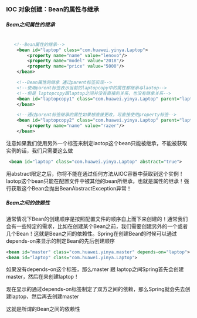 ### IOC 对象创建：Bean的属性与继承

##### Bean之间属性的继承

```xml
 
   <!--Bean属性的继承-->
    <bean id="laptop" class="com.huawei.yinya.Laptop">
        <property name="name" value="lenovo"/>
        <property name="model" value="2018"/>
        <property name="price" value="5000"/>
    </bean>

	<!--Bean属性的继承 通过parent标签实现-->
    <!--使用parent标签表示当前的laptopcopy中的属性都继承与laotop-->
    <!--但是 laptopcopy跟laptop之间并没有直接的关系，也没有继承关系-->
    <bean id="laptopcopy1" class="com.huawei.yinya.Laptop" parent="laptop">
    </bean>

    <!--通过parent标签继承的属性如果想直接更改，可直接使用property标签-->
    <bean id="laptopcopy2" class="com.huawei.yinya.Laptop" parent="laptop">
        <property name="name" value="razer"/>
    </bean>

```



注意如果我们使用另外一个标签来制定laotop这个bean只能被继承，不能被获取实例的话，我们只需要这么做

```xml
 <bean id="laptop" class="com.huawei.yinya.Laptop" abstract="true">
```

用abstract限定之后，你将不能在通过任何方法从IOC容器中获取到这个实例！laotop这个bean只能在配置文件中被其他的bean所继承，也就是属性的继承！强行获取这个Bean会抛出BeanAbstractException异常！



##### Bean之间的依赖性

通常情况下Bean的创建顺序是按照配置文件的顺序自上而下来创建的！通常我们会有一些特定的需求，比如在创建某个Bean之前，我们需要创建另外的一个或者几个Bean！这就是Bean之间的依赖性。Spring在创建Bean的时候可以通过 depends-on来显示的制定Bean的先后创建顺序

```xml
<bean id="master" class="com.huawei.yinya.master" depends-on="laptop">
<bean id="laptop" class="com.huawei.yinya.Laptop">
```

如果没有depends-on这个标签，那么master 跟 laptop之间Spring首先会创建master，然后在来创建laptop！

现在显示的通过depends-on标签制定了双方之间的依赖，那么Spring就会先去创建laptop，然后再去创建master

这就是所谓的Bean之间的依赖性